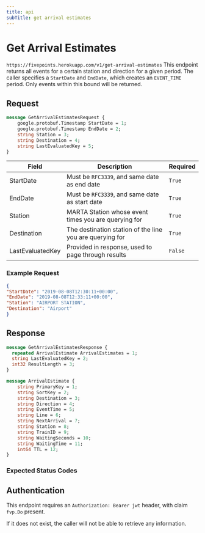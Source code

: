 ```yaml
---
title: api
subTitle: get arrival estimates
---
```


# Get Arrival Estimates
`https://fivepoints.herokuapp.com/v1/get-arrival-estimates`
This endpoint returns all events for a certain station and direction for a given period.
The caller specifies a `StartDate` and `EndDate`, which creates an `EVENT_TIME` period. Only events within this bound will be returned.

## Request
```protobuf
message GetArrivalEstimatesRequest {
    google.protobuf.Timestamp StartDate = 1;
    google.protobuf.Timestamp EndDate = 2;
    string Station = 3;
    string Destination = 4;
    string LastEvaluatedKey = 5;
}
```
| Field            | Description                                              | Required |
|------------------|----------------------------------------------------------|----------|
| StartDate        | Must be `RFC3339`, and same date as end date             | `True`   |
| EndDate          | Must be `RFC3339`, and same date as start date           | `True`   |
| Station          | MARTA Station whose event times you are querying for     | `True`   |
| Destination      | The destination station of the line you are querying for | `True`   |
| LastEvaluatedKey | Provided in response, used to page through results       | `False`  |

### Example Request
```json
{
"StartDate": "2019-08-08T12:30:11+00:00",
"EndDate": "2019-08-08T12:33:11+00:00",
"Station": "AIRPORT STATION",
"Destination": "Airport"
}
```

## Response

```protobuf
message GetArrivalEstimatesResponse {
  repeated ArrivalEstimate ArrivalEstimates = 1;
  string LastEvaluatedKey = 2;
  int32 ResultLength = 3;
}

message ArrivalEstimate {
    string PrimaryKey = 1;
    string SortKey = 2;
    string Destination = 3;
    string Direction = 4;
    string EventTime = 5;
    string Line = 6;
    string NextArrival = 7;
    string Station = 8;
    string TrainID = 9;
    string WaitingSeconds = 10;
    string WaitingTime = 11;
    int64 TTL = 12;
}
```

### Expected Status Codes

## Authentication
This endpoint requires an `Authorization: Bearer jwt` header, with claim `fvp.Do` present.

If it does not exist, the caller will not be able to retrieve any information.
